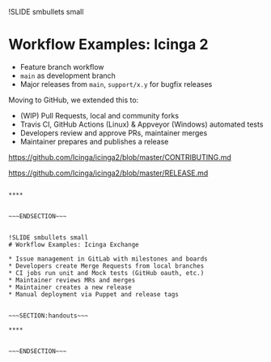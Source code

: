 !SLIDE smbullets small
# Workflow Examples: Icinga 2

* Feature branch workflow
* `main` as development branch
* Major releases from `main`, `support/x.y` for bugfix releases

Moving to GitHub, we extended this to:

* (WIP) Pull Requests, local and community forks
* Travis CI, GitHub Actions (Linux) & Appveyor (Windows) automated tests
* Developers review and approve PRs, maintainer merges
* Maintainer prepares and publishes a release

https://github.com/Icinga/icinga2/blob/master/CONTRIBUTING.md

https://github.com/Icinga/icinga2/blob/master/RELEASE.md


~~~SECTION:handouts~~~

****


~~~ENDSECTION~~~


!SLIDE smbullets small
# Workflow Examples: Icinga Exchange

* Issue management in GitLab with milestones and boards
* Developers create Merge Requests from local branches
* CI jobs run unit and Mock tests (GitHub oauth, etc.)
* Maintainer reviews MRs and merges
* Maintainer creates a new release
* Manual deployment via Puppet and release tags


~~~SECTION:handouts~~~

****


~~~ENDSECTION~~~
